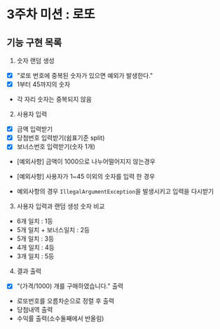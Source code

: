 # 3주차 미션 : 로또

## 기능 구현 목록

1. 숫자 랜덤 생성

- [X] "로또 번호에 중복된 숫자가 있으면 예외가 발생한다."
- [X] 1부터 45까지의 숫자
- 각 자리 숫자는 중복되지 않음


2. 사용자 입력

- [X] 금액 입력받기
- [X] 당첨번호 입력받기(쉼표기준 split)
- [X] 보너스번호 입력받기(숫자 1개)
- [예외사항] 금액이 1000으로 나누어떨어지지 않는경우
- [예외사항] 사용자가 1~45 이외의 숫자를 입력 한 경우

- 예외사항의 경우 `IllegalArgumentException`을 발생시키고 입력을 다시받기

3. 사용자 입력과 랜덤 생성 숫자 비교

- 6개 일치 : 1등
- 5개 일치 + 보너스일치 : 2등
- 5개 일치 : 3등
- 4개 일치 : 4등
- 3개 일치 : 5등

4. 결과 출력

- [X] "(가격/1000) 개를 구매하였습니다." 출력
- 로또번호를 오름차순으로 정렬 후 출력
- 당첨내역 출력
- 수익률 출력(소수둘째에서 반올림)

